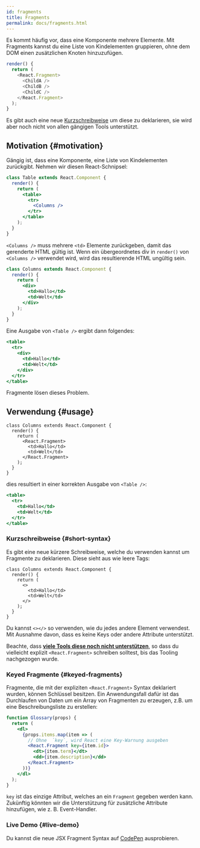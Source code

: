```yaml
---
id: fragments
title: Fragments
permalink: docs/fragments.html
---
```


Es kommt häufig vor, dass eine Komponente mehrere Elemente. Mit Fragments kannst du eine Liste von Kindelementen gruppieren, ohne dem DOM einen zusätzlichen Knoten hinzuzufügen.

```js
render() {
  return (
    <React.Fragment>
      <ChildA />
      <ChildB />
      <ChildC />
    </React.Fragment>
  );
}
```

Es gibt auch eine neue [Kurzschreibweise](#short-syntax) um diese zu deklarieren, sie wird aber noch nicht von allen gängigen Tools unterstützt.

## Motivation {#motivation}

Gängig ist, dass eine Komponente, eine Liste von Kindelementen zurückgibt. Nehmen wir diesen React-Schnipsel:

```jsx
class Table extends React.Component {
  render() {
    return (
      <table>
        <tr>
          <Columns />
        </tr>
      </table>
    );
  }
}
```

`<Columns />` muss mehrere `<td>` Elemente zurückgeben, damit das gerenderte HTML gültig ist. Wenn ein übergeordnetes div in `render()` von `<Columns />` verwendet wird, wird das resultierende HTML ungültig sein.

```jsx
class Columns extends React.Component {
  render() {
    return (
      <div>
        <td>Hallo</td>
        <td>Welt</td>
      </div>
    );
  }
}
```

Eine Ausgabe von `<Table />` ergibt dann folgendes:

```jsx
<table>
  <tr>
    <div>
      <td>Hallo</td>
      <td>Welt</td>
    </div>
  </tr>
</table>
```

Fragmente lösen dieses Problem.

## Verwendung {#usage}

```jsx{4,7}
class Columns extends React.Component {
  render() {
    return (
      <React.Fragment>
        <td>Hallo</td>
        <td>Welt</td>
      </React.Fragment>
    );
  }
}
```

dies resultiert in einer korrekten Ausgabe von `<Table />`:

```jsx
<table>
  <tr>
    <td>Hallo</td>
    <td>Welt</td>
  </tr>
</table>
```

### Kurzschreibweise {#short-syntax}

Es gibt eine neue kürzere Schreibweise, welche du verwenden kannst um Fragmente zu deklarieren. Diese sieht aus wie leere Tags:

```jsx{4,7}
class Columns extends React.Component {
  render() {
    return (
      <>
        <td>Hallo</td>
        <td>Welt</td>
      </>
    );
  }
}
```

Du kannst `<></>` so verwenden, wie du jedes andere Element verwendest. Mit Ausnahme davon, dass es keine Keys oder andere Attribute unterstützt.

Beachte, dass **[viele Tools diese noch nicht unterstützen](/blog/2017/11/28/react-v16.2.0-fragment-support.html#support-for-fragment-syntax)**, so dass du vielleicht explizit `<React.Fragment>` schreiben solltest, bis das Tooling nachgezogen wurde.

### Keyed Fragmente {#keyed-fragments}

Fragmente, die mit der expliziten `<React.Fragment>` Syntax deklariert wurden, können Schlüssel besitzen. Ein Anwendungsfall dafür ist das Durchlaufen von Daten um ein Array von Fragmenten zu erzeugen, z.B. um eine Beschreibungsliste zu erstellen:

```jsx
function Glossary(props) {
  return (
    <dl>
      {props.items.map(item => (
        // Ohne  `key`, wird React eine Key-Warnung ausgeben
        <React.Fragment key={item.id}>
          <dt>{item.term}</dt>
          <dd>{item.description}</dd>
        </React.Fragment>
      ))}
    </dl>
  );
}
```

`key` ist das einzige Attribut, welches an ein `Fragment` gegeben werden kann. Zukünftig könnten wir die Unterstützung für zusätzliche Attribute hinzufügen, wie z. B. Event-Handler.

### Live Demo {#live-demo}

Du kannst die neue JSX Fragment Syntax auf [CodePen](https://codepen.io/reactjs/pen/VrEbjE?editors=1000) ausprobieren.
